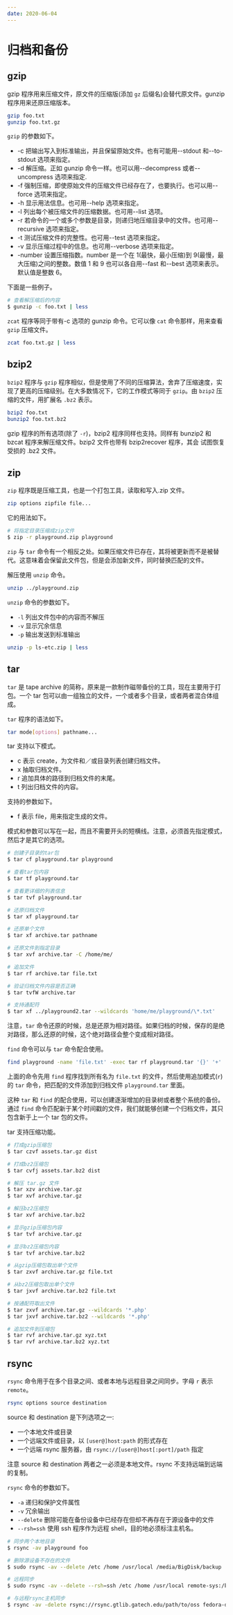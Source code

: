 ```yaml
---
date: 2020-06-04
---
```


# 归档和备份

## gzip

gzip 程序用来压缩文件，原文件的压缩版(添加 `gz` 后缀名)会替代原文件。gunzip 程序用来还原压缩版本。

```bash
gzip foo.txt
gunzip foo.txt.gz
```

`gzip` 的参数如下。

- -c 把输出写入到标准输出，并且保留原始文件。也有可能用--stdout 和--to-stdout 选项来指定。
- -d 解压缩。正如 gunzip 命令一样。也可以用--decompress 或者--uncompress 选项来指定.
- -f 强制压缩，即使原始文件的压缩文件已经存在了，也要执行。也可以用--force 选项来指定。
- -h 显示用法信息。也可用--help 选项来指定。
- -l 列出每个被压缩文件的压缩数据。也可用--list 选项。
- -r 若命令的一个或多个参数是目录，则递归地压缩目录中的文件。也可用--recursive 选项来指定。
- -t 测试压缩文件的完整性。也可用--test 选项来指定。
- -v 显示压缩过程中的信息。也可用--verbose 选项来指定。
- -number 设置压缩指数。number 是一个在 1(最快，最小压缩)到 9(最慢，最大压缩)之间的整数。数值 1 和 9 也可以各自用--fast 和--best 选项来表示。默认值是整数 6。

下面是一些例子。

```bash
# 查看解压缩后的内容
$ gunzip -c foo.txt | less
```

`zcat` 程序等同于带有-c 选项的 gunzip 命令。它可以像 `cat` 命令那样，用来查看 `gzip` 压缩文件。

```bash
zcat foo.txt.gz | less
```

## bzip2

`bzip2` 程序与 `gzip` 程序相似，但是使用了不同的压缩算法，舍弃了压缩速度，实现了更高的压缩级别。在大多数情况下，它的工作模式等同于 `gzip`。由 `bzip2` 压缩的文件，用扩展名 `.bz2` 表示。

```bash
bzip2 foo.txt
bunzip2 foo.txt.bz2
```

gzip 程序的所有选项(除了 `-r`)，bzip2 程序同样也支持。同样有 bunzip2 和 bzcat 程序来解压缩文件。bzip2 文件也带有 bzip2recover 程序，其会 试图恢复受损的 .bz2 文件。

## zip

`zip` 程序既是压缩工具，也是一个打包工具，读取和写入.zip 文件。

```bash
zip options zipfile file...
```

它的用法如下。

```bash
# 将指定目录压缩成zip文件
$ zip -r playground.zip playground
```

`zip` 与 `tar` 命令有一个相反之处。如果压缩文件已存在，其将被更新而不是被替代。这意味着会保留此文件包，但是会添加新文件，同时替换匹配的文件。

解压使用 `unzip` 命令。

```bash
unzip ../playground.zip
```

`unzip` 命令的参数如下。

- `-l` 列出文件包中的内容而不解压
- `-v` 显示冗余信息
- `-p` 输出发送到标准输出

```bash
unzip -p ls-etc.zip | less
```

## tar

`tar` 是 tape archive 的简称，原来是一款制作磁带备份的工具，现在主要用于打包。一个 tar 包可以由一组独立的文件，一个或者多个目录，或者两者混合体组成。

`tar` 程序的语法如下。

```bash
tar mode[options] pathname...
```

tar 支持以下模式。

- c 表示 create，为文件和／或目录列表创建归档文件。
- x 抽取归档文件。
- r 追加具体的路径到归档文件的末尾。
- t 列出归档文件的内容。

支持的参数如下。

- f 表示 file，用来指定生成的文件。

模式和参数可以写在一起，而且不需要开头的短横线。注意，必须首先指定模式，然后才是其它的选项。

```bash
# 创建子目录的tar包
$ tar cf playground.tar playground

# 查看tar包内容
$ tar tf playground.tar

# 查看更详细的列表信息
$ tar tvf playground.tar

# 还原归档文件
$ tar xf playground.tar

# 还原单个文件
$ tar xf archive.tar pathname

# 还原文件到指定目录
$ tar xvf archive.tar -C /home/me/

# 追加文件
$ tar rf archive.tar file.txt

# 验证归档文件内容是否正确
$ tar tvfW archive.tar

# 支持通配符
$ tar xf ../playground2.tar --wildcards 'home/me/playground/\*.txt'
```

注意，`tar` 命令还原的时候，总是还原为相对路径。如果归档的时候，保存的是绝对路径，那么还原的时候，这个绝对路径会整个变成相对路径。

`find` 命令可以与 `tar` 命令配合使用。

```bash
find playground -name 'file.txt' -exec tar rf playground.tar '{}' '+'
```

上面的命令先用 `find` 程序找到所有名为 `file.txt` 的文件，然后使用追加模式(`r`)的 `tar` 命令，把匹配的文件添加到归档文件 `playground.tar` 里面。

这种 `tar` 和 `find` 的配合使用，可以创建逐渐增加的目录树或者整个系统的备份。通过 `find` 命令匹配新于某个时间戳的文件，我们就能够创建一个归档文件，其只包含新于上一个 tar 包的文件。

tar 支持压缩功能。

```bash
# 打成gzip压缩包
$ tar czvf assets.tar.gz dist

# 打成bz2压缩包
$ tar cvfj assets.tar.bz2 dist

# 解压 tar.gz 文件
$ tar xzv archive.tar.gz
$ tar xvf archive.tar.gz

# 解压bz2压缩包
$ tar xvf archive.tar.bz2

# 显示gzip压缩包内容
$ tar tvf archive.tar.gz

# 显示bz2压缩包内容
$ tar tvf archive.tar.bz2

# 从gzip压缩包取出单个文件
$ tar zxvf archive.tar.gz file.txt

# 从bz2压缩包取出单个文件
$ tar jxvf archive.tar.bz2 file.txt

# 按通配符取出文件
$ tar zxvf archive.tar.gz --wildcards '*.php'
$ tar jxvf archive.tar.bz2 --wildcards '*.php'

# 追加文件到压缩包
$ tar rvf archive.tar.gz xyz.txt
$ tar rvf archive.tar.bz2 xyz.txt
```

## rsync

`rsync` 命令用于在多个目录之间、或者本地与远程目录之间同步。字母 `r` 表示 `remote`。

```bash
rsync options source destination
```

source 和 destination 是下列选项之一:

- 一个本地文件或目录
- 一个远端文件或目录，以 `[user@]host:path` 的形式存在
- 一个远端 rsync 服务器，由 `rsync://[user@]host[:port]/path` 指定

注意 source 和 destination 两者之一必须是本地文件。rsync 不支持远端到远端的复制。

`rsync` 命令的参数如下。

- `-a` 递归和保护文件属性
- `-v` 冗余输出
- `--delete` 删除可能在备份设备中已经存在但却不再存在于源设备中的文件
- `--rsh=ssh` 使用 ssh 程序作为远程 shell，目的地必须标注主机名。

```bash
# 同步两个本地目录
$ rsync -av playground foo

# 删除源设备不存在的文件
$ sudo rsync -av --delete /etc /home /usr/local /media/BigDisk/backup

# 远程同步
$ sudo rsync -av --delete --rsh=ssh /etc /home /usr/local remote-sys:/backup

# 与远程rsync主机同步
$ rsync -av -delete rsync://rsync.gtlib.gatech.edu/path/to/oss fedora-devel
```
